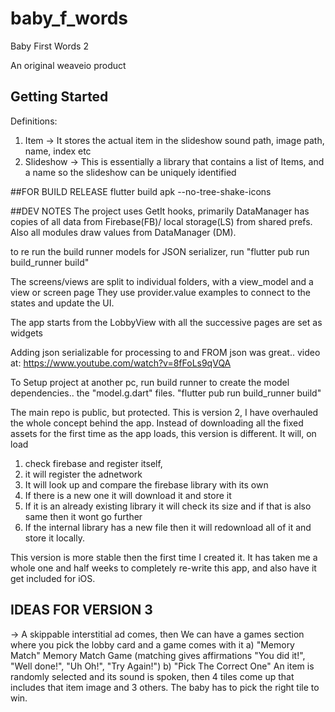 # baby_f_words

Baby First Words 2

An original weaveio product

## Getting Started

Definitions:
1. Item -> It stores the actual item in the slideshow sound path, image path, name, index etc
2. Slideshow -> This is essentially a library that contains a list of Items, and a name so the slideshow can be uniquely identified 


##FOR BUILD RELEASE
flutter build apk --no-tree-shake-icons

##DEV NOTES
The project uses GetIt hooks, primarily DataManager has copies of all data from Firebase(FB)/
local storage(LS) from shared prefs. Also all modules draw values from DataManager (DM).

to re run the build runner models for JSON serializer, run "flutter pub run build_runner build"

The screens/views are split to individual folders, with a view_model and a view or screen page
They use provider.value examples to connect to the states and update the UI.

The app starts from the LobbyView with all the successive pages are set as widgets


Adding json serializable for processing to and FROM json was great.. video at: https://www.youtube.com/watch?v=8fFoLs9qVQA

To Setup project at another pc, run build runner to create the model dependencies.. the "model.g.dart" files.
"flutter pub run build_runner build"

The main repo is public, but protected. This is version 2, I have overhauled the whole concept behind the app. Instead 
of downloading all the fixed assets for the first time as the app loads, this version is different. It will, on load
1) check firebase and register itself, 
2) it will register the adnetwork
3) It will look up and compare the firebase library with its own
4) If there is a new one it will download it and store it
5) If it is an already existing library it will check its size and if that is also same then it wont go further
6) If the internal library has a new file then it will redownload all of it and store it locally.


This version is more stable then the first time I created it. It has taken me a whole one and half weeks to completely
re-write this app, and also have it get included for iOS. 

## IDEAS FOR VERSION 3
-> A skippable interstitial ad comes, then We can have a games section where you pick the lobby card and a game comes with it
    a) "Memory Match" Memory Match Game (matching gives affirmations "You did it!", "Well done!", "Uh Oh!", "Try Again!")
    b) "Pick The Correct One" An item is randomly selected and its sound is spoken, then 4 tiles come up that includes that item image and 3 others. The baby has to pick the right tile to win.
    

